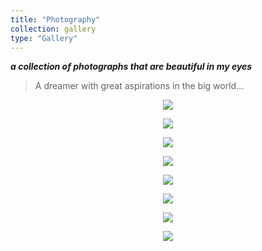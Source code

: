 ```yaml
---
title: "Photography"
collection: gallery
type: "Gallery"
---
```


***a collection of photographs that are beautiful in my eyes***


> A dreamer with great aspirations in the big world...

<p align="center">
  <img src="/images/gallery/Photography/1.JPG">
</p>

<p align="center">
  <img src="/images/gallery/Photography/2.JPG">
</p>

<p align="center">
  <img src="/images/gallery/Photography/3.jpg">
</p>

<p align="center">
  <img src="/images/gallery/Photography/3_.jpg">
</p>

<p align="center">
  <img src="/images/gallery/Photography/4.jpg">
</p>

<p align="center">
  <img src="/images/gallery/Photography/5.jpg">
</p>

<p align="center">
  <img src="/images/gallery/Photography/6.jpg">
</p>

<p align="center">
  <img src="/images/gallery/Photography/7.jpg">
</p>